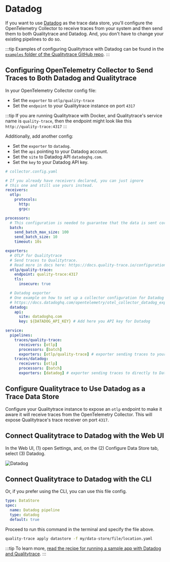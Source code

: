 # Datadog

If you want to use [Datadog](https://www.datadoghq.com/) as the trace data store, you'll configure the OpenTelemetry Collector to receive traces from your system and then send them to both Qualitytrace and Datadog. And, you don't have to change your existing pipelines to do so.

:::tip
Examples of configuring Qualitytrace with Datadog can be found in the [`examples` folder of the Qualitytrace GitHub repo](https://github.com/intelops/quality-trace/tree/main/examples).
:::

## Configuring OpenTelemetry Collector to Send Traces to Both Datadog and Qualitytrace

In your OpenTelemetry Collector config file:

- Set the `exporter` to `otlp/quality-trace`
- Set the `endpoint` to your Qualitytrace instance on port `4317`

:::tip
If you are running Qualitytrace with Docker, and Qualitytrace's service name is `quality-trace`, then the endpoint might look like this `http://quality-trace:4317`
:::

Additionally, add another config:

- Set the `exporter` to `datadog`.
- Set the `api` pointing to your Datadog account.
- Set the `site` to Datadog API `datadoghq.com`.
- Set the `key` to your Datadog API key.

```yaml
# collector.config.yaml

# If you already have receivers declared, you can just ignore
# this one and still use yours instead.
receivers:
  otlp:
    protocols:
      http:
      grpc:

processors:
  # This configuration is needed to guarantee that the data is sent correctly to Datadog
  batch:
    send_batch_max_size: 100
    send_batch_size: 10
    timeout: 10s

exporters:
  # OTLP for Qualitytrace
  # Send traces to Qualitytrace.
  # Read more in docs here: https://docs.quality-trace.io/configuration/connecting-to-data-stores/opentelemetry-collector
  otlp/quality-trace:
    endpoint: quality-trace:4317
    tls:
      insecure: true

  # Datadog exporter
  # One example on how to set up a collector configuration for Datadog can be seen here:
  # https://docs.datadoghq.com/opentelemetry/otel_collector_datadog_exporter/?tab=onahost
  datadog:
    api:
      site: datadoghq.com
      key: ${DATADOG_API_KEY} # Add here you API key for Datadog

service:
  pipelines:
    traces/quality-trace:
      receivers: [otlp]
      processors: [batch]
      exporters: [otlp/quality-trace] # exporter sending traces to your Qualitytrace instance
    traces/datadog:
      receivers: [otlp]
      processors: [batch]
      exporters: [datadog] # exporter sending traces to directly to Datadog
```

## Configure Qualitytrace to Use Datadog as a Trace Data Store

Configure your Qualitytrace instance to expose an `otlp` endpoint to make it aware it will receive traces from the OpenTelemetry Collector. This will expose Qualitytrace's trace receiver on port `4317`.

## Connect Qualitytrace to Datadog with the Web UI

In the Web UI, (1) open Settings, and, on the (2) Configure Data Store tab, select (3) Datadog.

![Datadog](../img/configure-datadog-0.11.3.png)

## Connect Qualitytrace to Datadog with the CLI

Or, if you prefer using the CLI, you can use this file config.

```yaml
type: DataStore
spec:
  name: Datadog pipeline
  type: datadog
  default: true
```

Proceed to run this command in the terminal and specify the file above.

```bash
quality-trace apply datastore -f my/data-store/file/location.yaml
```

:::tip
To learn more, [read the recipe for running a sample app with Datadog and Qualitytrace](../../examples-tutorials/recipes/running-quality-trace-with-datadog.md).
:::
